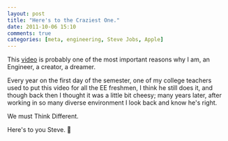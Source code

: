 ```yaml
---
layout: post
title: "Here's to the Craziest One."
date: 2011-10-06 15:10
comments: true
categories: [meta, engineering, Steve Jobs, Apple]
---
```


This [video](http://www.youtube.com/watch?v=8rwsuXHA7RA) is probably one
of the most important reasons why I am, an Engineer, a creator, a dreamer.

Every year on the first day of the semester, one of my college teachers
used to put this video for all the EE freshmen, I think he still does it,
and though back then I thought it was a little bit cheesy;
many years later, after working in so many diverse environment I look back
and know he's right.

We must Think Different.

Here's to you Steve. 
